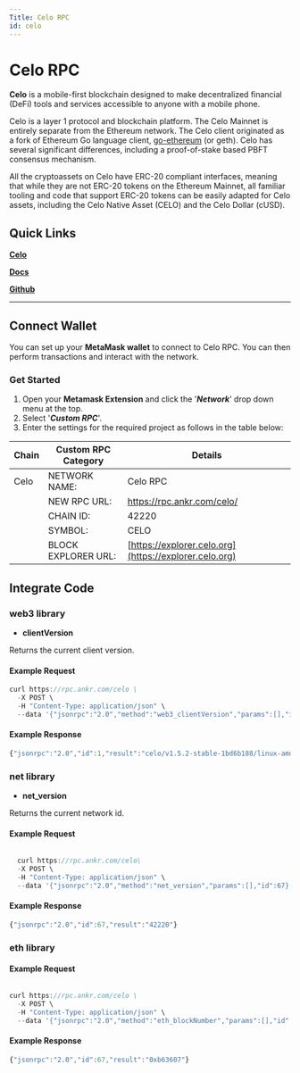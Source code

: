 ```yaml
---
Title: Celo RPC
id: celo
---
```


# Celo RPC

**Celo** is a mobile-first blockchain designed to make decentralized financial (DeFi) tools and services accessible to anyone with a mobile phone.

Celo is a layer 1 protocol and blockchain platform. The Celo Mainnet is entirely separate from the Ethereum network. The Celo client originated as a fork of Ethereum Go language client, [go-ethereum](https://github.com/ethereum/go-ethereum) (or geth). Celo has several significant differences, including a proof-of-stake based PBFT consensus mechanism. 

All the cryptoassets on Celo have ERC-20 compliant interfaces, meaning that while they are not ERC-20 tokens on the Ethereum Mainnet, all familiar tooling and code that support ERC-20 tokens can be easily adapted for Celo assets, including the Celo Native Asset (CELO) and the Celo Dollar (cUSD).

## Quick Links

[**Celo**](https://celo.org)

[**Docs**](https://docs.celo.org/)

[**Github**](https://github.com/celo-org)

---

## Connect Wallet

You can set up your **MetaMask wallet** to connect to Celo RPC. You can then perform transactions and interact with the network.

### Get Started

1. Open your **Metamask Extension** and click the '_**Network**_' drop down menu at the top.
2. Select '_**Custom RPC**_'.
3. Enter the settings for the required project as follows in the table below:



| **Chain** | **Custom RPC Category** | **Details**                                            |
| --------- | ----------------------- | ------------------------------------------------------ |
| Celo      | NETWORK NAME:           | Celo RPC                                               |
|           | NEW RPC URL:            | https://rpc.ankr.com/celo/                             |
|           | CHAIN ID:               | 42220                                                  |
|           | SYMBOL:                 | CELO                                                   |
|           | BLOCK EXPLORER URL:     | [https://explorer.celo.org](https://explorer.celo.org) |

## Integrate Code

### web3 library

- **clientVersion**

Returns the current client version.

#### Example Request

```js
curl https://rpc.ankr.com/celo \
  -X POST \
  -H "Content-Type: application/json" \
  --data '{"jsonrpc":"2.0","method":"web3_clientVersion","params":[],"id":1}'
```

#### Example Response

```js
{"jsonrpc":"2.0","id":1,"result":"celo/v1.5.2-stable-1bd6b188/linux-amd64/go1.17.3"}
```

### net library

- **net_version**

Returns the current network id.

#### Example Request

```js
  
  curl https://rpc.ankr.com/celo\
  -X POST \
  -H "Content-Type: application/json" \
  --data '{"jsonrpc":"2.0","method":"net_version","params":[],"id":67}'
```

#### Example Response

```js
{"jsonrpc":"2.0","id":67,"result":"42220"}
```

### eth library

#### Example Request

```js

curl https://rpc.ankr.com/celo \
  -X POST \
  -H "Content-Type: application/json" \
  --data '{"jsonrpc":"2.0","method":"eth_blockNumber","params":[],"id":67}'
```

#### Example Response

```js
{"jsonrpc":"2.0","id":67,"result":"0xb63607"}
```

